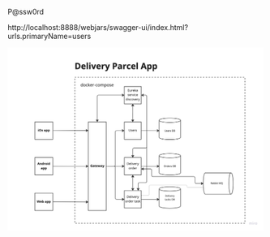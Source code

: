 P@ssw0rd

http://localhost:8888/webjars/swagger-ui/index.html?urls.primaryName=users


![img.png](img.png)
